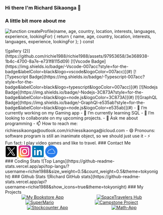 ### Hi there I'm Richard Sikaonga 👋

### A little bit more about me


![function createProfile(name, age, country, location, interests, languages, experience, lookingFor) { return { name, age, country, location, interests, languages, experience, lookingFor }; } const ](https://github.com/richie1988/richie1988/assets/97953658/56a3e171-b781-46a4-81fb-874d5f1a89da)


<!--->

![gallery (2)](https://github.com/richie1988/richie1988/assets/97953658/3e368938-1b4c-4700-8a7e-e731f8115d09)
 [![Vscode Badge](https://img.shields.io/badge/-Vscode-007acc?style=for-the-badge&labelColor=black&logo=vscode&logoColor=007acc)](#) [![Typescript Badge](https://img.shields.io/badge/-Typescript-007acc?style=for-the-badge&labelColor=black&logo=typescript&logoColor=007acc)](#) [![Nodejs Badge](https://img.shields.io/badge/-Nodejs-3C873A?style=for-the-badge&labelColor=black&logo=node.js&logoColor=3C873A)](#) [![GraphQL Badge](https://img.shields.io/badge/-GraphQl-e535ab?style=for-the-badge&labelColor=black&logo=node.js&logoColor=e535ab)](#)


- 🔭 I’m currently working on my Gaming app
- 🌱 I’m currently learning SQL
- 👯 I’m looking to collaborate on my upcoming projects.
- 💬 Ask me about programming
- 📫 How to reach me: richiessikaonga@outlook.com/richiessikaonga@icloud.com
- 😄 Pronouns: software program is still an inanimate object, so we should just use it
- ⚡ Fun fact: I play video games and like to travel.

  ### Contact Me
  <div>
   <a href="https://twitter.com/RichieSikaonga">
    <img src="images/11053969_x_logo_twitter_new_brand_icon.svg" width="40px"/>
   </a>
   <a href="https://www.instagram.com/richiesik/">
    <img src="images/4102579_applications_instagram_media_social_icon.svg" width="40px"/>
   </a>
   <a href="https://www.linkedin.com/in/richard-sikaonga-039940275/">
    <img src="images/4362961_linkedin_social media_icon.svg"  width="40px"/>
   </a>
   <a href="richiessikaonga@icloud.com">
    <img src="images/3069721_circle_cloud_icloud_round%20icon_icon.svg" width="40px"/>
   </a>
  </div>

### Coding Stats
![Top Langs](https://github-readme-stats.vercel.app/api/top-langs/?username=richie1988&size_weight=0.5&count_weight=0.5&theme=tokyonight)

### Github Stats

![Richard GitHub stats](https://github-readme-stats.vercel.app/api?username=richie1988&show_icons=true&theme=tokyonight)

### My Projects

<div align="center">
  <div style="display: flex; justify-content: space-around;">
    <a href="https://github.com/richie1988/My_Bookstore_App">
      <img src="https://github-readme-stats.vercel.app/api/pin/?username=richie1988&repo=My_Bookstore_App" alt="My Bookstore App" />
    </a>
    <a href="https://github.com/richie1988/SpaceTravelers-Hub">
      <img src="https://github-readme-stats.vercel.app/api/pin/?username=richie1988&repo=SpaceTravelers-Hub" alt="SpaceTravelers Hub" />
    </a>
  </div>
  <div style="display: flex; justify-content: space-around;">
    <a href="https://github.com/richie1988/SuperMario">
      <img src="https://github-readme-stats.vercel.app/api/pin/?username=richie1988&repo=SuperMario" alt="SuperMario" />
    </a>
    <a href="https://github.com/richie1988/Campstone-Project">
      <img src="https://github-readme-stats.vercel.app/api/pin/?username=richie1988&repo=Campstone-Project" alt="Campstone Project" />
    </a>
  </div>
  <div style="display: flex; justify-content: space-around;">
    <a href="https://github.com/richie1988/stockcounter-app.git">
      <img src="https://github-readme-stats.vercel.app/api/pin/?username=richie1988&repo=stockcounter-app" alt="Stockcounter App" />
    </a>
   <a href="https://github.com/richie1988/Math-App">
      <img src="https://github-readme-stats.vercel.app/api/pin/?username=richie1988&repo=Math-App" alt="Math-App" />
    </a>
  </div>
</div>

